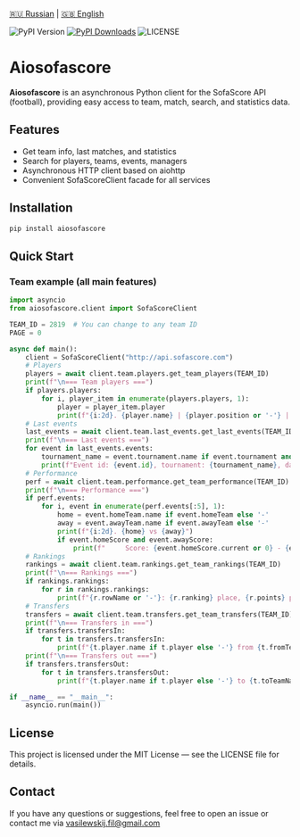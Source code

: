 [🇷🇺 Russian](README.md) | [🇬🇧 English](README.en.md)

![PyPI Version](https://img.shields.io/pypi/v/aiosofascore)
[![PyPI Downloads](https://static.pepy.tech/badge/aiosofascore)](https://pepy.tech/projects/aiosofascore)
![LICENSE](https://img.shields.io/badge/License-MIT-blue.svg)

# Aiosofascore

**Aiosofascore** is an asynchronous Python client for the SofaScore API (football), providing easy access to team, match, search, and statistics data.

## Features

- Get team info, last matches, and statistics
- Search for players, teams, events, managers
- Asynchronous HTTP client based on aiohttp
- Convenient SofaScoreClient facade for all services

## Installation

```bash
pip install aiosofascore
```

## Quick Start

### Team example (all main features)
```python
import asyncio
from aiosofascore.client import SofaScoreClient

TEAM_ID = 2819  # You can change to any team ID
PAGE = 0

async def main():
    client = SofaScoreClient("http://api.sofascore.com")
    # Players
    players = await client.team.players.get_team_players(TEAM_ID)
    print(f"\n=== Team players ===")
    if players.players:
        for i, player_item in enumerate(players.players, 1):
            player = player_item.player
            print(f"{i:2d}. {player.name} | {player.position or '-'} | #{player.jerseyNumber or '-'}")
    # Last events
    last_events = await client.team.last_events.get_last_events(TEAM_ID, PAGE)
    print(f"\n=== Last events ===")
    for event in last_events.events:
        tournament_name = event.tournament.name if event.tournament and event.tournament.name else "-"
        print(f"Event id: {event.id}, tournament: {tournament_name}, date: {event.startTimestamp}")
    # Performance
    perf = await client.team.performance.get_team_performance(TEAM_ID)
    print(f"\n=== Performance ===")
    if perf.events:
        for i, event in enumerate(perf.events[:5], 1):
            home = event.homeTeam.name if event.homeTeam else '-'
            away = event.awayTeam.name if event.awayTeam else '-'
            print(f"{i:2d}. {home} vs {away}")
            if event.homeScore and event.awayScore:
                print(f"     Score: {event.homeScore.current or 0} - {event.awayScore.current or 0}")
    # Rankings
    rankings = await client.team.rankings.get_team_rankings(TEAM_ID)
    print(f"\n=== Rankings ===")
    if rankings.rankings:
        for r in rankings.rankings:
            print(f"{r.rowName or '-'}: {r.ranking} place, {r.points} pts, tournament: {r.currentTournamentName}")
    # Transfers
    transfers = await client.team.transfers.get_team_transfers(TEAM_ID)
    print(f"\n=== Transfers in ===")
    if transfers.transfersIn:
        for t in transfers.transfersIn:
            print(f"{t.player.name if t.player else '-'} from {t.fromTeamName or '-'} for {t.transferFeeDescription or '-'}")
    print(f"\n=== Transfers out ===")
    if transfers.transfersOut:
        for t in transfers.transfersOut:
            print(f"{t.player.name if t.player else '-'} to {t.toTeamName or '-'} for {t.transferFeeDescription or '-'}")

if __name__ == "__main__":
    asyncio.run(main())
```

## License
This project is licensed under the MIT License — see the LICENSE file for details.

## Contact
If you have any questions or suggestions, feel free to open an issue or contact me via vasilewskij.fil@gmail.com 
